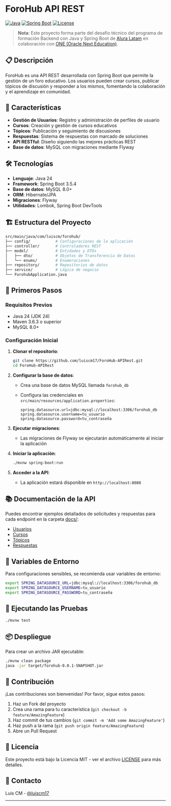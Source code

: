 # ForoHub API REST

[![Java](https://img.shields.io/badge/Java-24-orange)](https://www.oracle.com/java/technologies/javase/jdk24-archive-downloads.html)
[![Spring Boot](https://img.shields.io/badge/Spring%20Boot-3.5.4-brightgreen)](https://spring.io/projects/spring-boot)
[![License](https://img.shields.io/badge/License-MIT-blue.svg)](LICENSE)

> **Nota**: Este proyecto forma parte del desafío técnico del programa de formación Backend con Java y Spring Boot de [Alura Latam](https://www.aluracursos.com/) en colaboración con [ONE (Oracle Next Education)](https://www.oracle.com/ar/education/oracle-next-education/).

## 📋 Descripción

ForoHub es una API REST desarrollada con Spring Boot que permite la gestión de un foro educativo. Los usuarios pueden crear cursos, publicar tópicos de discusión y responder a los mismos, fomentando la colaboración y el aprendizaje en comunidad.

## 🚀 Características

- **Gestión de Usuarios**: Registro y administración de perfiles de usuario
- **Cursos**: Creación y gestión de cursos educativos
- **Tópicos**: Publicación y seguimiento de discusiones
- **Respuestas**: Sistema de respuestas con marcado de soluciones
- **API RESTful**: Diseño siguiendo las mejores prácticas REST
- **Base de datos**: MySQL con migraciones mediante Flyway

## 🛠️ Tecnologías

- **Lenguaje**: Java 24
- **Framework**: Spring Boot 3.5.4
- **Base de datos**: MySQL 8.0+
- **ORM**: Hibernate/JPA
- **Migraciones**: Flyway
- **Utilidades**: Lombok, Spring Boot DevTools

## 🏗️ Estructura del Proyecto

```bash
src/main/java/com/luiscm/forohub/
├── config/           # Configuraciones de la aplicación
├── controller/       # Controladores REST
├── model/            # Entidades y DTOs
│   ├── dto/          # Objetos de Transferencia de Datos
│   └── enums/        # Enumeraciones
├── repository/       # Repositorios de datos
├── service/          # Lógica de negocio
└── ForohubApplication.java
```

## 🚀 Primeros Pasos

### Requisitos Previos

- Java 24 (JDK 24)
- Maven 3.6.3 o superior
- MySQL 8.0+

### Configuración Inicial

1. **Clonar el repositorio**:

   ```bash
   git clone https://github.com/luiscm17/ForoHub-APIRest.git
   cd ForoHub-APIRest
   ```

2. **Configurar la base de datos**:
   - Crea una base de datos MySQL llamada `forohub_db`
   - Configura las credenciales en `src/main/resources/application.properties`:

     ```properties
     spring.datasource.url=jdbc:mysql://localhost:3306/forohub_db
     spring.datasource.username=tu_usuario
     spring.datasource.password=tu_contraseña
     ```

3. **Ejecutar migraciones**:
   - Las migraciones de Flyway se ejecutarán automáticamente al iniciar la aplicación

4. **Iniciar la aplicación**:

   ```bash
   ./mvnw spring-boot:run
   ```

5. **Acceder a la API**:
   - La aplicación estará disponible en `http://localhost:8080`

## 📚 Documentación de la API

Puedes encontrar ejemplos detallados de solicitudes y respuestas para cada endpoint en la carpeta [docs/](docs/):

- [Usuarios](docs/user-examples.json)
- [Cursos](docs/course-examples.json)
- [Tópicos](docs/topic-examples.json)
- [Respuestas](docs/reply-examples.json)

## 🔧 Variables de Entorno

Para configuraciones sensibles, se recomienda usar variables de entorno:

```bash
export SPRING_DATASOURCE_URL=jdbc:mysql://localhost:3306/forohub_db
export SPRING_DATASOURCE_USERNAME=tu_usuario
export SPRING_DATASOURCE_PASSWORD=tu_contraseña
```

## 🧪 Ejecutando las Pruebas

```bash
./mvnw test
```

## 📦 Despliegue

Para crear un archivo JAR ejecutable:

```bash
./mvnw clean package
java -jar target/forohub-0.0.1-SNAPSHOT.jar
```

## 🤝 Contribución

¡Las contribuciones son bienvenidas! Por favor, sigue estos pasos:

1. Haz un Fork del proyecto
2. Crea una rama para tu característica (`git checkout -b feature/AmazingFeature`)
3. Haz commit de tus cambios (`git commit -m 'Add some AmazingFeature'`)
4. Haz push a la rama (`git push origin feature/AmazingFeature`)
5. Abre un Pull Request

## 📄 Licencia

Este proyecto está bajo la Licencia MIT - ver el archivo [LICENSE](LICENSE) para más detalles.

## 📧 Contacto

Luis CM - [@luiscm17](https://github.com/luiscm17)

---
